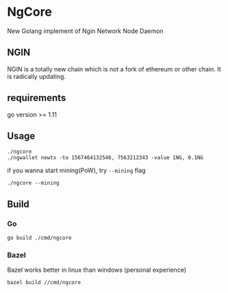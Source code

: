 # NgCore

New Golang implement of Ngin Network Node Daemon

## NGIN

NGIN is a totally new chain which is not a fork of ethereum or other chain. It is radically updating.

## requirements

go version >= 1.11

## Usage

```
./ngcore
./ngwallet newtx -to 1567464132546, 7563212343 -value 1NG, 0.1NG  
``` 

if you wanna start mining(PoW), try `--mining` flag

```
./ngcore --mining
```

## Build

### Go

```
go build ./cmd/ngcore
```

### Bazel

Bazel works better in linux than windows (personal experience)

```
bazel build //cmd/ngcore
```
